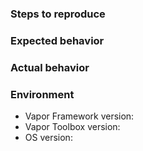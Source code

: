 <!-- 🚀 Thank you for contributing! --->

<!-- Provide a brief description of the issue here. -->
<!-- Pretend you are explaining it to a friend, not yourself! -->

### Steps to reproduce

<!-- Tell us how to reproduce this issue. -->
<!-- Please provide as much detail as possible (the more code snippets, the better)! -->
<!-- If we cannot recreate it, we will not be able to figure out how to fix it. -->

### Expected behavior

<!-- Tell us what you expect to happen, i.e., what should happen once we fix the issue. -->

### Actual behavior

<!-- Tell us what is actually happening, i.e., what is broken/not working correctly. -->

### Environment

<!-- We must know your exact environment or it is very difficult to help. -->
<!-- Hint: use `vapor --version` in the root dir of your Vapor project. -->

* Vapor Framework version:
* Vapor Toolbox version:
* OS version:
